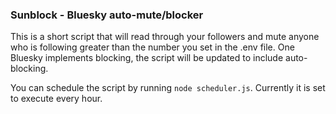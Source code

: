 ### Sunblock - Bluesky auto-mute/blocker

This is a short script that will read through your followers and mute anyone who is following greater than the number 
you set in the .env file. One Bluesky implements blocking, the script will be updated to include auto-blocking.

You can schedule the script by running `node scheduler.js`. Currently it is set to execute every hour.
